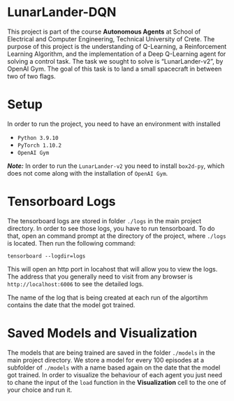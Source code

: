 # LunarLander-DQN
This project is part of the course **Autonomous Agents** at School of Electrical and Computer Engineering, Technical University of Crete.
The purpose of this project is the understanding of Q-Learning, a Reinforcement Learning Algorithm, 
and the implementation of a Deep Q-Learning agent for solving a control task.
The task we sought to solve is “LunarLander-v2”, by OpenAI Gym.
The goal of this task is to land a small spacecraft in between two of two flags.


# Setup
In order to run the project, you need to have an environment with installed
- `Python 3.9.10`
- `PyTorch 1.10.2`
- `OpenAI Gym`

***Note:*** In order to run the `LunarLander-v2` you need to install `box2d-py`, which does not come along with the installation of `OpenAI Gym`.

# Tensorboard Logs
The tensorboard logs are stored in folder `./logs` in the main project directory.
In order to see those logs, you have to run tensorboard. To do that, open an command prompt at the directory of the project, where `./logs` is located.
Then run the following command:
```
tensorboard --logdir=logs
```
This will open an http port in locahost that will allow you to view the logs. The address that you generally need to visit from any browser is `http://localhost:6006` to see the detailed logs.

The name of the log that is being created at each run of the algortihm contains the date that the model got trained.

# Saved Models and Visualization
The models that are being trained are saved in the folder `./models` in the main project directory. We store a model for every 100 episodes at a subfolder of `./models` with a name based again on the date that the model got trained.
In order to visualize the behaviour of each agent you just need to chane the input of the `load` function in the **Visualization** cell to the one of your choice and run it.
